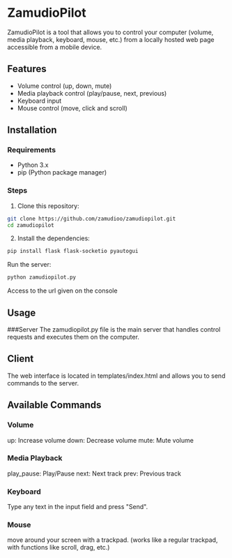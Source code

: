 # ZamudioPilot

ZamudioPilot is a tool that allows you to control your computer (volume, media playback, keyboard, mouse, etc.) from a locally hosted web page accessible from a mobile device.

## Features

- Volume control (up, down, mute)
- Media playback control (play/pause, next, previous)
- Keyboard input
- Mouse control (move, click and scroll)

## Installation

### Requirements

- Python 3.x
- pip (Python package manager)

### Steps

1. Clone this repository:

```bash
git clone https://github.com/zamudioo/zamudiopilot.git
cd zamudiopilot
```

2. Install the dependencies:
```bash
pip install flask flask-socketio pyautogui
```
Run the server:
```bash
python zamudiopilot.py
```

Access to the url given on the console
## Usage
###Server
The zamudiopilot.py file is the main server that handles control requests and executes them on the computer.

## Client
The web interface is located in templates/index.html and allows you to send commands to the server.

## Available Commands
### Volume
up: Increase volume
down: Decrease volume
mute: Mute volume
### Media Playback
play_pause: Play/Pause
next: Next track
prev: Previous track
### Keyboard
Type any text in the input field and press "Send".
### Mouse
move around your screen with a trackpad.
(works like a regular trackpad, with functions like scroll, drag, etc.)
